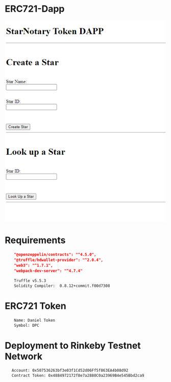 # ERC721-Dapp

![Frontend](images/dapp-frontend.png)
# Requirements

```json
    "@openzeppelin/contracts": "^4.5.0",
    "@truffle/hdwallet-provider": "^2.0.4",
    "web3": "^1.7.1",
    "webpack-dev-server": "^4.7.4"
```

```
    Truffle v5.5.3
    Solidity Compiler:  0.8.12+commit.f00d7308
```

# ERC721 Token
```
    Name: Daniel Token
    Symbol: DPC
```

# Deployment to Rinkeby Testnet Network

```
   Account: 0x507536263bf3e03f1Cd52d06Ff5f863EA4b08d92
   Contract Token: 0x4884972172f8e7a2880C0a23969B4e545Bbd2ca9
```
